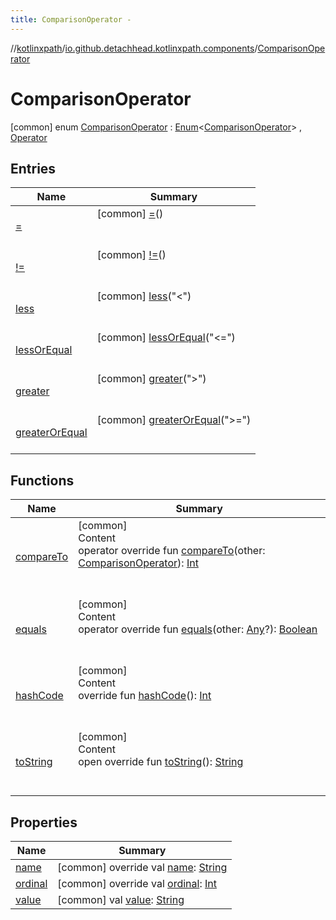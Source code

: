 ```yaml
---
title: ComparisonOperator -
---
```

//[kotlinxpath](../../index.md)/[io.github.detachhead.kotlinxpath.components](../index.md)/[ComparisonOperator](index.md)



# ComparisonOperator  
 [common] enum [ComparisonOperator](index.md) : [Enum](https://kotlinlang.org/api/latest/jvm/stdlib/kotlin/-enum/index.html)<[ComparisonOperator](index.md)> , [Operator](../-operator/index.md)   


## Entries  
  
|  Name|  Summary| 
|---|---|
| [=](=/index.md)|  [common] [=](=/index.md)()  <br>  <br>   <br>
| [!=](!=/index.md)|  [common] [!=](!=/index.md)()  <br>  <br>   <br>
| [less](less/index.md)|  [common] [less](less/index.md)("<")  <br>  <br>   <br>
| [lessOrEqual](less-or-equal/index.md)|  [common] [lessOrEqual](less-or-equal/index.md)("<=")  <br>  <br>   <br>
| [greater](greater/index.md)|  [common] [greater](greater/index.md)(">")  <br>  <br>   <br>
| [greaterOrEqual](greater-or-equal/index.md)|  [common] [greaterOrEqual](greater-or-equal/index.md)(">=")  <br>  <br>   <br>


## Functions  
  
|  Name|  Summary| 
|---|---|
| [compareTo](greater-or-equal/index.md#kotlin/Enum/compareTo/#io.github.detachhead.kotlinxpath.components.ComparisonOperator/PointingToDeclaration/)| [common]  <br>Content  <br>operator override fun [compareTo](greater-or-equal/index.md#kotlin/Enum/compareTo/#io.github.detachhead.kotlinxpath.components.ComparisonOperator/PointingToDeclaration/)(other: [ComparisonOperator](index.md)): [Int](https://kotlinlang.org/api/latest/jvm/stdlib/kotlin/-int/index.html)  <br><br><br>
| [equals](../-axis/following-sibling/index.md#kotlin/Enum/equals/#kotlin.Any?/PointingToDeclaration/)| [common]  <br>Content  <br>operator override fun [equals](../-axis/following-sibling/index.md#kotlin/Enum/equals/#kotlin.Any?/PointingToDeclaration/)(other: [Any](https://kotlinlang.org/api/latest/jvm/stdlib/kotlin/-any/index.html)?): [Boolean](https://kotlinlang.org/api/latest/jvm/stdlib/kotlin/-boolean/index.html)  <br><br><br>
| [hashCode](../-axis/following-sibling/index.md#kotlin/Enum/hashCode/#/PointingToDeclaration/)| [common]  <br>Content  <br>override fun [hashCode](../-axis/following-sibling/index.md#kotlin/Enum/hashCode/#/PointingToDeclaration/)(): [Int](https://kotlinlang.org/api/latest/jvm/stdlib/kotlin/-int/index.html)  <br><br><br>
| [toString](../-axis/following-sibling/index.md#kotlin/Enum/toString/#/PointingToDeclaration/)| [common]  <br>Content  <br>open override fun [toString](../-axis/following-sibling/index.md#kotlin/Enum/toString/#/PointingToDeclaration/)(): [String](https://kotlinlang.org/api/latest/jvm/stdlib/kotlin/-string/index.html)  <br><br><br>


## Properties  
  
|  Name|  Summary| 
|---|---|
| [name](index.md#io.github.detachhead.kotlinxpath.components/ComparisonOperator/name/#/PointingToDeclaration/)|  [common] override val [name](index.md#io.github.detachhead.kotlinxpath.components/ComparisonOperator/name/#/PointingToDeclaration/): [String](https://kotlinlang.org/api/latest/jvm/stdlib/kotlin/-string/index.html)   <br>
| [ordinal](index.md#io.github.detachhead.kotlinxpath.components/ComparisonOperator/ordinal/#/PointingToDeclaration/)|  [common] override val [ordinal](index.md#io.github.detachhead.kotlinxpath.components/ComparisonOperator/ordinal/#/PointingToDeclaration/): [Int](https://kotlinlang.org/api/latest/jvm/stdlib/kotlin/-int/index.html)   <br>
| [value](index.md#io.github.detachhead.kotlinxpath.components/ComparisonOperator/value/#/PointingToDeclaration/)|  [common] val [value](index.md#io.github.detachhead.kotlinxpath.components/ComparisonOperator/value/#/PointingToDeclaration/): [String](https://kotlinlang.org/api/latest/jvm/stdlib/kotlin/-string/index.html)   <br>

